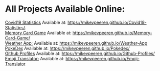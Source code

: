 # All Projects Available Online:

[Covid19 Statistics](https://github.com/MikevPeeren/Covid19-Statistics) Available at: https://mikevpeeren.github.io/Covid19-Statistics/.    
[Memory Card Game](https://github.com/MikevPeeren/Memory-Card-Game) Available at: https://mikevpeeren.github.io/Memory-Card-Game/    
[Weather App:](https://github.com/MikevPeeren/Weather-App) Available at: https://mikevpeeren.github.io/Weather-App  
[PokeDex](https://github.com/MikevPeeren/Pokedex) Available at: https://mikevpeeren.github.io/Pokedex/   
[Github Profiles](https://github.com/MikevPeeren/Github-Profiles) Available at: https://mikevpeeren.github.io/Github-Profiles/   
[Emoji Translator:](https://github.com/MikevPeeren/Emoji-Translator) Available at: https://mikevpeeren.github.io/Emoji-Translator

